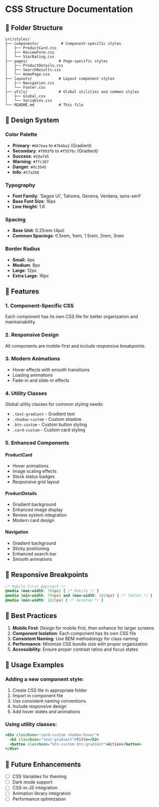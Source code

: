 # CSS Structure Documentation

## 📁 Folder Structure

```
src/styles/
├── components/          # Component-specific styles
│   ├── ProductCard.css
│   ├── ReviewForm.css
│   └── StarRating.css
├── pages/              # Page-specific styles
│   ├── ProductDetails.css
│   ├── SearchResults.css
│   └── HomePage.css
├── layouts/            # Layout component styles
│   ├── Navigation.css
│   └── Footer.css
├── utils/              # Global utilities and common styles
│   ├── Global.css
│   └── Variables.css
└── README.md           # This file
```

## 🎨 Design System

### Color Palette
- **Primary**: `#667eea` to `#764ba2` (Gradient)
- **Secondary**: `#f093fb` to `#f5576c` (Gradient)
- **Success**: `#28a745`
- **Warning**: `#ffc107`
- **Danger**: `#dc3545`
- **Info**: `#17a2b8`

### Typography
- **Font Family**: 'Segoe UI', Tahoma, Geneva, Verdana, sans-serif
- **Base Font Size**: 16px
- **Line Height**: 1.6

### Spacing
- **Base Unit**: 0.25rem (4px)
- **Common Spacings**: 0.5rem, 1rem, 1.5rem, 2rem, 3rem

### Border Radius
- **Small**: 4px
- **Medium**: 8px
- **Large**: 12px
- **Extra Large**: 16px

## 🚀 Features

### 1. Component-Specific CSS
Each component has its own CSS file for better organization and maintainability.

### 2. Responsive Design
All components are mobile-first and include responsive breakpoints.

### 3. Modern Animations
- Hover effects with smooth transitions
- Loading animations
- Fade-in and slide-in effects

### 4. Utility Classes
Global utility classes for common styling needs:
- `.text-gradient` - Gradient text
- `.shadow-custom` - Custom shadow
- `.btn-custom` - Custom button styling
- `.card-custom` - Custom card styling

### 5. Enhanced Components

#### ProductCard
- Hover animations
- Image scaling effects
- Stock status badges
- Responsive grid layout

#### ProductDetails
- Gradient background
- Enhanced image display
- Review system integration
- Modern card design

#### Navigation
- Gradient background
- Sticky positioning
- Enhanced search bar
- Smooth animations

## 📱 Responsive Breakpoints

```css
/* Mobile First Approach */
@media (max-width: 768px) { /* Mobile */ }
@media (min-width: 769px) and (max-width: 1024px) { /* Tablet */ }
@media (min-width: 1025px) { /* Desktop */ }
```

## 🎯 Best Practices

1. **Mobile First**: Design for mobile first, then enhance for larger screens
2. **Component Isolation**: Each component has its own CSS file
3. **Consistent Naming**: Use BEM methodology for class naming
4. **Performance**: Minimize CSS bundle size with proper organization
5. **Accessibility**: Ensure proper contrast ratios and focus states

## 🔧 Usage Examples

### Adding a new component style:
1. Create CSS file in appropriate folder
2. Import in component file
3. Use consistent naming conventions
4. Include responsive design
5. Add hover states and animations

### Using utility classes:
```jsx
<div className="card-custom shadow-hover">
  <h2 className="text-gradient">Title</h2>
  <button className="btn-custom btn-gradient">Action</button>
</div>
```

## 🚀 Future Enhancements

- [ ] CSS Variables for theming
- [ ] Dark mode support
- [ ] CSS-in-JS integration
- [ ] Animation library integration
- [ ] Performance optimization 